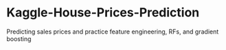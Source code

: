 # Kaggle-House-Prices-Prediction
Predicting sales prices and practice feature engineering, RFs, and gradient boosting
